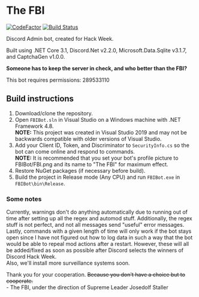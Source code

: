 # The FBI

[![CodeFactor](https://www.codefactor.io/repository/github/the-mighty-mo/fbibot/badge)](https://www.codefactor.io/repository/github/the-mighty-mo/fbibot)
[![Build Status](https://hallb1016.visualstudio.com/FBIBot/_apis/build/status/the-mighty-mo.FBIBot?branchName=master)](https://hallb1016.visualstudio.com/FBIBot/_build/latest?definitionId=2&branchName=master)

Discord Admin bot, created for Hack Week.

Built using .NET Core 3.1, Discord.Net v2.2.0, Microsoft.Data.Sqlite v3.1.7, and CaptchaGen v1.0.0.

**Someone has to keep the server in check, and who better than the FBI?**

This bot requires permissions: 289533110

## Build instructions

1. Download/clone the repository.
2. Open `FBIBot.sln` in Visual Studio on a Windows machine with .NET Framework 4.8.  
**NOTE:** This project was created in Visual Studio 2019 and may not be backwards compatible with older versions of Visual Studio.
3. Add your Client ID, Token, and Discriminator to `SecurityInfo.cs` so the bot can come online and respond to commands.  
**NOTE:** It is recommended that you set your bot's profile picture to FBIBot/FBI.png and its name to "The FBI" for maximum effect.
4. Restore NuGet packages (if necessary before build).
5. Build the project in Release mode (Any CPU) and run `FBIBot.exe` in `FBIBot\bin\Release`.

### Some notes

Currently, warnings don't do anything automatically due to running out of time after setting up all the regex and automod stuff. Additionally, the regex stuff is not perfect, and not all messages send "useful" error messages. Lastly, commands with a given length of time will only work if the bot stays open since I have not figured out how to log data in such a way that the bot would be able to repeal mod actions after a restart. However, these will all be added/fixed as soon as possible after Discord selects the winners of Discord Hack Week.  
Also, we'll install more surveillance systems soon.

Thank you for your cooperation. ~~Because you don't have a choice but to cooperate.~~  
\- The FBI, under the direction of Supreme Leader Josedolf Staller
